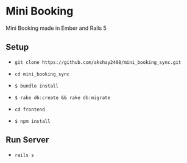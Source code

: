 # Mini Booking

Mini Booking made in Ember and Rails 5

## Setup
* `git clone https://github.com/akshay2408/mini_booking_sync.git`
* `cd mini_booking_sync`
* `$ bundle install`
* `$ rake db:create && rake db:migrate`

* `cd frontend`
* `$ npm install`

## Run Server
* `rails s`

